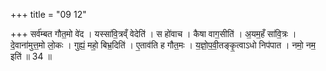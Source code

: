 +++
title = "09 12"

+++
सर्व॑म्बत गौत॒मो वे॑द । यस्सा॑वि॒त्रव्ँ वेदेति॑ । स हो॑वाच । कैषा वाग॒सीति॑ । अ॒यम॒हँ सा॑वि॒त्रः ।  दे॒वाना॑मुत्त॒मो लो॒कः । गुह्यं॒ महो॒ बिभ्र॒दिति॑ । ए॒ताव॑ति ह गौत॒मः । य॒ज्ञो॒प॒वी॒तङ्कृ॒त्वाऽधो निप॑पात ।  नमो॒ नम॒ इति॑ ॥ 34 ॥


